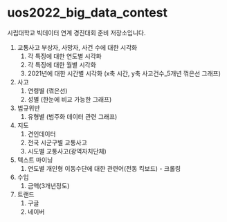 # uos2022_big_data_contest
시립대학교 빅데이터 연계 경진대회 준비 저장소입니다.
1. 교통사고 부상자, 사망자, 사건 수에 대한 시각화
    1. 각 특징에 대한 연도별 시각화
    2. 각 특징에 대한 월별 시각화
    3. 2021년에 대한 시간별 시각화 (x축 시간, y축 사고건수_5개년 꺾은선 그래프) 
2. 사고
    1. 연령별 (꺾은선)
    2. 성별 (한눈에 비교 가능한 그래프)
3. 법규위반
    1. 유형별 (범주화 데이터 관련 그래프)
4. 지도
    1. 견인데이터
    2. 전국 시군구별 교통사고
    3. 시도별 교통사고(광역자치단체)
5. 텍스트 마이닝
    1. 연도별 개인형 이동수단에 대한 관련어(전동 킥보드) - 크롤링
6. 수입
    1. 금액(3개년정도)
7. 트랜드
    1. 구글 
    2. 네이버
